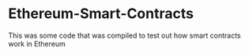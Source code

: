 # Ethereum-Smart-Contracts
This was some code that was compiled to test out how smart contracts work in Ethereum
